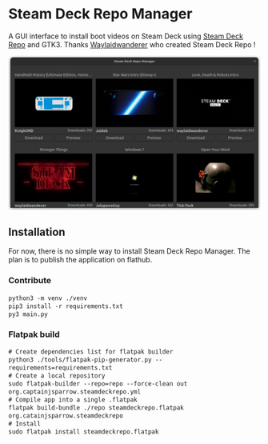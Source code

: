 # Steam Deck Repo Manager

A GUI interface to install boot videos on Steam Deck using [Steam Deck Repo](https://steamdeckrepo.com/) and GTK3. Thanks [Waylaidwanderer](https://www.reddit.com/user/waylaidwanderer) who created Steam Deck Repo !

![](https://raw.githubusercontent.com/CapitaineJSparrow/steam-repo-manager/main/screenhot.png)

## Installation

For now, there is no simple way to install Steam Deck Repo Manager. The plan is to publish the application on flathub.

### Contribute

```shell
python3 -m venv ./venv
pip3 install -r requirements.txt
py3 main.py
```

### Flatpak build
```shell
# Create dependencies list for flatpak builder
python3 ./tools/flatpak-pip-generator.py --requirements=requirements.txt 
# Create a local repository
sudo flatpak-builder --repo=repo --force-clean out org.captainjsparrow.steamdeckrepo.yml
# Compile app into a single .flatpak
flatpak build-bundle ./repo steamdeckrepo.flatpak org.catainjsparrow.steamdeckrepo
# Install
sudo flatpak install steamdeckrepo.flatpak
```
